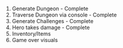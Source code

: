 1. Generate Dungeon - Complete
2. Traverse Dungeon via console - Complete
3. Generate Challenges - Complete
4. Hero takes damage - Complete
5. Inventory/Items
6. Game over visuals